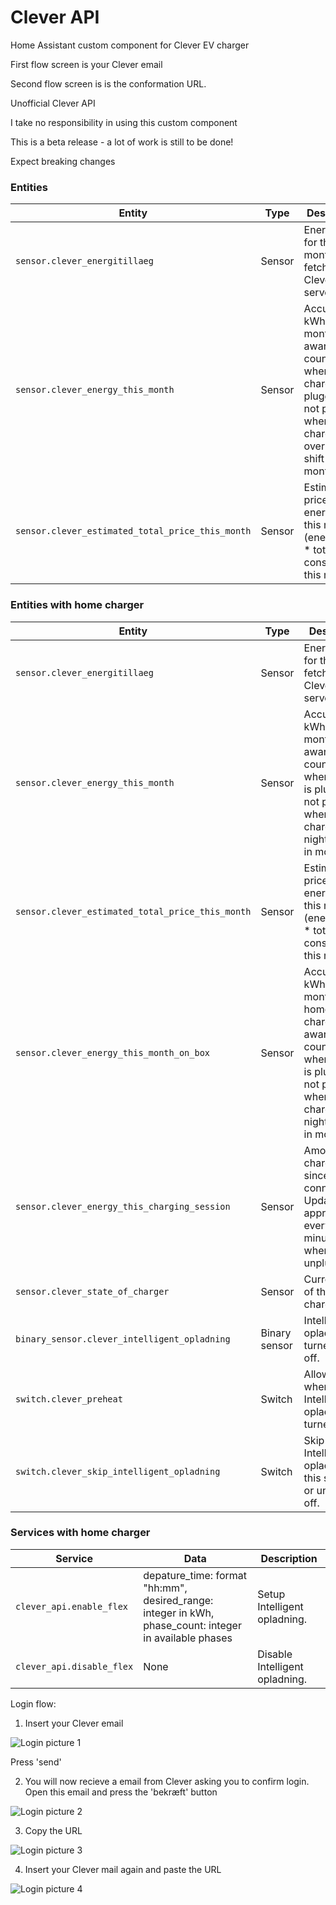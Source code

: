 
# Clever API

Home Assistant custom component for Clever EV charger



First flow screen is your Clever email

Second flow screen is is the conformation URL.



Unofficial Clever API

I take no responsibility in using this custom component



This is a beta release - a lot of work is still to be done!

Expect breaking changes




### Entities

Entity | Type | Description
-- | -- | --
`sensor.clever_energitillaeg` | Sensor | Energitillæg for this month fetched from Clevers server.
`sensor.clever_energy_this_month` | Sensor | Accumulated kWh this month. Be aware that it counts from when charger is plugged in, not precise when charging over night at shift in month.
`sensor.clever_estimated_total_price_this_month` | Sensor | Estimated price for energitillæg this month (energitillæg * total consumption this month).


### Entities with home charger
Entity | Type | Description
-- | -- | --
`sensor.clever_energitillaeg` | Sensor | Energitillæg for this month fetched from Clevers server.
`sensor.clever_energy_this_month` | Sensor | Accumulated kWh this month. Be aware that it counts from when charger is plugged in, not precise when charging over night at shift in month.
`sensor.clever_estimated_total_price_this_month` | Sensor | Estimated price for energitillæg this month (energitillæg * total consumption this month).
`sensor.clever_energy_this_month_on_box` | Sensor | Accumulated kWh this month from home charger. Be aware that it counts from when charger is plugged in, not precise when charging over night at shift in month.
`sensor.clever_energy_this_charging_session` | Sensor | Amount of charged kWh since car was connect. Update approximately every 5 minutes. Is 0 when unplugged.
`sensor.clever_state_of_charger` | Sensor | Current state of the charger.
`binary_sensor.clever_intelligent_opladning` | Binary sensor | Intelligent opladning turned on or off.
`switch.clever_preheat` | Switch | Allow preheat when Intelligent opladning is turned on.
`switch.clever_skip_intelligent_opladning` | Switch | Skip Intelligent opladning for this session or until turned off.

### Services with home charger
Service| Data| Description
-- | -- | --
`clever_api.enable_flex` | depature_time: format "hh:mm", desired_range: integer in kWh, phase_count: integer in available phases | Setup Intelligent opladning.
`clever_api.disable_flex` | None| Disable Intelligent opladning.

Login flow:



1) Insert your Clever email

![Login picture 1](https://github.com/fars-fede-fire/clever_api/blob/main/cleverfoto/login1.PNG)

Press 'send'



2) You will now recieve a email from Clever asking you to confirm login. Open this email and press the 'bekræft' button

![Login picture 2](https://github.com/fars-fede-fire/clever_api/blob/main/cleverfoto/clevermail.PNG)



3) Copy the URL

![Login picture 3](https://github.com/fars-fede-fire/clever_api/blob/main/cleverfoto/cleverurl.PNG)



4) Insert your Clever mail again and paste the URL

![Login picture 4](https://github.com/fars-fede-fire/clever_api/blob/main/cleverfoto/login2.PNG)

